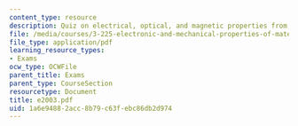 ```yaml
---
content_type: resource
description: Quiz on electrical, optical, and magnetic properties from 2003.
file: /media/courses/3-225-electronic-and-mechanical-properties-of-materials-fall-2007/1a6e94882acc8b79c63febc86db2d974_e2003.pdf
file_type: application/pdf
learning_resource_types:
- Exams
ocw_type: OCWFile
parent_title: Exams
parent_type: CourseSection
resourcetype: Document
title: e2003.pdf
uid: 1a6e9488-2acc-8b79-c63f-ebc86db2d974
---
```

